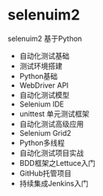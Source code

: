 # selenuim2
selenuim2 基于Python


- 自动化测试基础
- 测试环境搭建
- Python基础
- WebDriver API
- 自动化测试模型
- Selenium IDE
- unittest 单元测试框架
- 自动化测试高级应用
- Selenium Grid2
- Python多线程
- 自动化测试项目实战
- BDD框架之Lettuce入门
- GitHub托管项目
- 持续集成Jenkins入门
